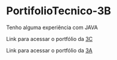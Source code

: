 # PortifolioTecnico-3B
Tenho alguma experiência com JAVA

Link para acessar o portfólio da [3C](../../../PortifolioTecnico-3C)

Link para acessar o portfólio da [3A](../../../PortifolioTecnico-3A)
